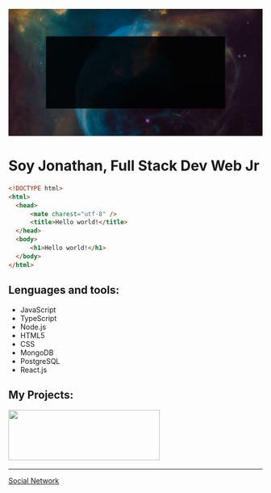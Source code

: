 ![](https://raw.githubusercontent.com/laguado415/About/main/assets/images/presentation.gif)


  <h1>Soy Jonathan, Full Stack Dev Web Jr</h1>
  
  ```html
<!DOCTYPE html>
<html>
    <head>
        <mate charest="utf-8" />
        <title>Hello world!</title>
    </head>
    <body>
        <h1>Hello world!</h1>
    </body>
</html>
```

<h2>Lenguages and tools:</h2>
<ul>
  <li>JavaScript</li>
  <li>TypeScript</li>
  <li>Node.js</li>
  <li>HTML5</li>
  <li>CSS</li>
  <li>MongoDB</li>
  <li>PostgreSQL</li>
  <li>React.js</li>
</ul>

<h2>My Projects:</h2>
<div>
  <a src="https://github.com/llsonyll/social_network" target="_blank"><img src="https://raw.githubusercontent.com/laguado415/laguado415/main/assets/images/Socialn.png" width="300" height="100"/></a>
  <hr>
  <a href="https://www.socialn.me" target="_blank">Social Network</a>
</div>
